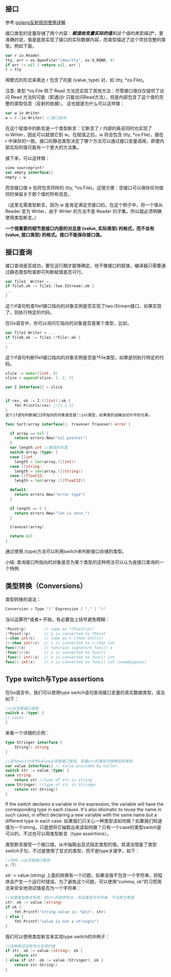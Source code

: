 ## 接口

参考:[golang反射规则使用详解](http://www.sharejs.com/codes/go/7309)

接口类型的变量存储了两个内容：***赋值给变量实际的值**和**这个值的类型描述**。更准确的说，值是底层实现了接口的实际数据内容，而类型描述了这个项目完整的类型。例如下面，
```go
var r io.Reader
tty, err = os.OpenFile("/dev/tty", os.O_RDWR, 0)
if err != nil { return nil, err }
r = tty
```

用模式的形式来表达 r 包含了的是 (value, type) 对，如 (tty, *os.File)。

注意: 类型 *os.File 除了 Read 方法还实现了其他方法：尽管接口值仅仅提供了访问 Read 方法的可能（即通过r 只能访问Read方法），但是内部包含了这个值的完整的类型信息（反射的依据）。
这也就是为什么可以这样做：
```go
var w io.Writer
w = r.(io.Writer) //接口查询
```

在这个赋值中的断言是一个类型断言：它断言了 r 内部的条目同时也实现了 io.Writer，因此可以赋值它到 w。在赋值之后，w 将会包含 (tty, *os.File)，跟在 r 中保存的一致。接口的静态类型决定了哪个方法可以通过接口变量调用，即便内部实际的值可能有一个更大的方法集。

接下来，可以这样做：
```go
view sourceprint?
var empty interface{}
empty = w
```

而空接口值 e 也将包含同样的 (tty, *os.File)。这很方便：空接口可以保存任何值同时保留关于那个值的所有信息。

（这里无需类型断言，因为 w 是肯定满足空接口的。在这个例子中，将一个值从 Reader 变为 Writer，由于 Writer 的方法不是 Reader 的子集，所以就必须明确使用类型断言。）

**一个很重要的细节是接口内部的对总是 (value, 实际类型) 的格式，而不会有 (value, 接口类型) 的格式。接口不能保存接口值。**

## 接口查询

接口查询是否成功，要在运行期才能够确定。他不像接口的赋值，编译器只需要通过静态类型检查即可判断赋值是否可行。
```go
var file1  Writer = ...
if file5,ok := file1.(two.IStream);ok {
...
}
```
这个if语句检查file1接口指向的对象实例是否实现了two.IStream接口，如果实现了，则执行特定的代码。

在Go语言中，你可以询问它指向的对象是否是某个类型，比如，
```go
var file1 Writer = ...
if file6,ok := file1.(*File);ok {
...
}
```
这个if语句判断file1接口指向的对象实例是否是*File类型，如果是则执行特定的代码。
```go
slice := make([]int, 0)
slice = append(slice, 1, 2, 3)

var I interface{} = slice


if res, ok := I.([]int)；ok {
    fmt.Println(res) //[1 2 3]
}
这个if语句判断接口I所指向的对象是否是[]int类型，如果是的话输出切片中的元素。
```
```go
func Sort(array interface{}, traveser Traveser) error {

  if array == nil {
    return errors.New("nil pointer")
  }
  var length int //数组的长度
  switch array.(type) {
  case []int:
    length = len(array.([]int))
  case []string:
    length = len(array.([]string))
  case []float32:
    length = len(array.([]float32))

  default:
    return errors.New("error type")
  }

  if length == 0 {
    return errors.New("len is zero.")
  }

  traveser(array)

  return nil
}
```
通过使用.(type)方法可以利用switch来判断接口存储的类型。

小结: 查询接口所指向的对象是否为某个类型的这种用法可以认为是接口查询的一个特例.

## 类型转换（Conversions）

类型转换的语法：
```go
Conversion = Type "(" Expression [ "," ] ")"
```
当以运算符*或者<-开始，有必要加上括号避免模糊：

```go
*Point(p)        // same as *(Point(p))
(*Point)(p)      // p is converted to *Point
<-chan int(c)    // same as <-(chan int(c))
(<-chan int)(c)  // c is converted to <-chan int
func()(x)        // function signature func() x
(func())(x)      // x is converted to func()
(func() int)(x)  // x is converted to func() int
func() int(x)    // x is converted to func() int (unambiguous)
```

## Type switch与Type assertions

在Go语言中，我们可以使用type switch语句查询接口变量的真实数据类型，语法如下：

```go
//x必须是接口类型
switch x.(type) {
// cases
}
```

来看一个详细的示例：

```go
type Stringer interface {
    String() string
}

//语句switch中的value必须是接口类型，变量str的类型为转换后的类型
var value interface{} // Value provided by caller.
switch str := value.(type) {
case string:
    return str //type of str is string
case Stringer: //type of str is Stringer
    return str.String()
}
```

If the switch declares a variable in the expression, the variable will have the corresponding type in each clause. It's also idiomatic to reuse the name in such cases, in effect declaring a new variable with the same name but a different type in each case.
如果我们只关心一种类型该如何做？如果我们知道值为一个string，只是想将它抽取出来该如何做？只有一个case的类型switch是可以的，不过也可以用类型断言（type assertions）。

类型断言接受一个接口值，从中抽取出显式指定类型的值。其语法借鉴了类型switch子句，不过是使用了显式的类型，而不是type关键字，如下：

```go
//同样，x必须是接口类型
x.(T)
```

str := value.(string)
上面的转换有一个问题，如果该值不包含一个字符串，则程序会产生一个运行时错误。为了避免这个问题，可以使用“comma, ok”的习惯用法来安全地测试值是否为一个字符串：

```go
//如果类型断言失败，则str将依然存在，并且类型为字符串，不过其为零值
str, ok := value.(string)
if ok {
    fmt.Printf("string value is: %q\n", str)
} else {
    fmt.Printf("value is not a string\n")
}
```

我们可以使用类型断言来实现type switch的中例子：
```go
//这种做法没有多大实用价值
if str, ok := value.(string); ok {
    return str
} else if str, ok := value.(Stringer); ok {
    return str.String()
}
```